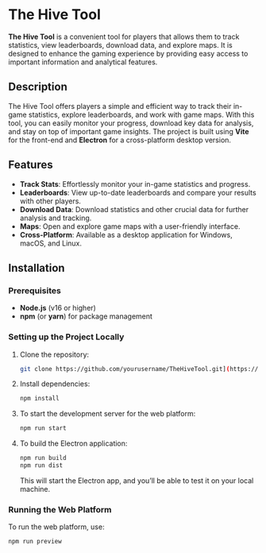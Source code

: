 # The Hive Tool

**The Hive Tool** is a convenient tool for players that allows them to track statistics, view leaderboards, download data, and explore maps. It is designed to enhance the gaming experience by providing easy access to important information and analytical features.

## Description

The Hive Tool offers players a simple and efficient way to track their in-game statistics, explore leaderboards, and work with game maps. With this tool, you can easily monitor your progress, download key data for analysis, and stay on top of important game insights. The project is built using **Vite** for the front-end and **Electron** for a cross-platform desktop version.

## Features

- **Track Stats**: Effortlessly monitor your in-game statistics and progress.
- **Leaderboards**: View up-to-date leaderboards and compare your results with other players.
- **Download Data**: Download statistics and other crucial data for further analysis and tracking.
- **Maps**: Open and explore game maps with a user-friendly interface.
- **Cross-Platform**: Available as a desktop application for Windows, macOS, and Linux.

## Installation

### Prerequisites

- **Node.js** (v16 or higher)
- **npm** (or **yarn**) for package management

### Setting up the Project Locally

1. Clone the repository:

    ```bash
    git clone https://github.com/yourusername/TheHiveTool.git](https://github.com/babyfixie/hivetool
    ```

2. Install dependencies:

    ```bash
    npm install
    ```

3. To start the development server for the web platform:

    ```bash
    npm run start
    ```

4. To build the Electron application:

    ```bash
    npm run build
    npm run dist
    ```

    This will start the Electron app, and you’ll be able to test it on your local machine.

### Running the Web Platform

To run the web platform, use:

```bash
npm run preview
